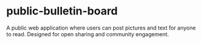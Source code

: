 # public-bulletin-board
A public web application where users can post pictures and text for anyone to read. Designed for open sharing and community engagement.

